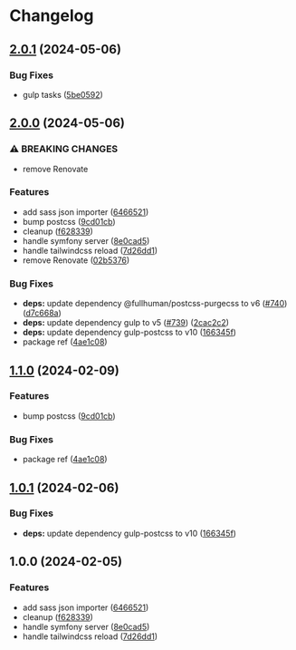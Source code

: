 # Changelog

## [2.0.1](https://github.com/nlemoine/gulp-tasks/compare/v2.0.0...v2.0.1) (2024-05-06)


### Bug Fixes

* gulp tasks ([5be0592](https://github.com/nlemoine/gulp-tasks/commit/5be0592a9a8e882b250a9809fbb0b11410b1260f))

## [2.0.0](https://github.com/nlemoine/gulp-tasks/compare/v1.1.0...v2.0.0) (2024-05-06)


### ⚠ BREAKING CHANGES

* remove Renovate

### Features

* add sass json importer ([6466521](https://github.com/nlemoine/gulp-tasks/commit/64665214da85bcb8e8a8ddfef524d6391fe0012d))
* bump postcss ([9cd01cb](https://github.com/nlemoine/gulp-tasks/commit/9cd01cbe8a01806a29f7e96c7ec04a09cc5ed297))
* cleanup ([f628339](https://github.com/nlemoine/gulp-tasks/commit/f628339fa20167bac969f83c7d940158d8c70df0))
* handle symfony server ([8e0cad5](https://github.com/nlemoine/gulp-tasks/commit/8e0cad558666d947f4c8e5fb91479e2007a47255))
* handle tailwindcss reload ([7d26dd1](https://github.com/nlemoine/gulp-tasks/commit/7d26dd137ab538f96835a7826cfe3d441e6d6d74))
* remove Renovate ([02b5376](https://github.com/nlemoine/gulp-tasks/commit/02b5376b0069dcb96991171834bfae0af404978f))


### Bug Fixes

* **deps:** update dependency @fullhuman/postcss-purgecss to v6 ([#740](https://github.com/nlemoine/gulp-tasks/issues/740)) ([d7c668a](https://github.com/nlemoine/gulp-tasks/commit/d7c668a798efb78c9c0fa718a6294e3cab3eaa43))
* **deps:** update dependency gulp to v5 ([#739](https://github.com/nlemoine/gulp-tasks/issues/739)) ([2cac2c2](https://github.com/nlemoine/gulp-tasks/commit/2cac2c29e67ec7da99848b8d93861444d64ad3b8))
* **deps:** update dependency gulp-postcss to v10 ([166345f](https://github.com/nlemoine/gulp-tasks/commit/166345f91e015a5b81b0dcefdafa803425c38901))
* package ref ([4ae1c08](https://github.com/nlemoine/gulp-tasks/commit/4ae1c0855fa7dd99800fa21b103dfa0c2778b90a))

## [1.1.0](https://github.com/nlemoine/gulp-tasks/compare/v1.0.1...v1.1.0) (2024-02-09)


### Features

* bump postcss ([9cd01cb](https://github.com/nlemoine/gulp-tasks/commit/9cd01cbe8a01806a29f7e96c7ec04a09cc5ed297))


### Bug Fixes

* package ref ([4ae1c08](https://github.com/nlemoine/gulp-tasks/commit/4ae1c0855fa7dd99800fa21b103dfa0c2778b90a))

## [1.0.1](https://github.com/nlemoine/gulp-tasks/compare/v1.0.0...v1.0.1) (2024-02-06)


### Bug Fixes

* **deps:** update dependency gulp-postcss to v10 ([166345f](https://github.com/nlemoine/gulp-tasks/commit/166345f91e015a5b81b0dcefdafa803425c38901))

## 1.0.0 (2024-02-05)


### Features

* add sass json importer ([6466521](https://github.com/nlemoine/gulp-tasks/commit/64665214da85bcb8e8a8ddfef524d6391fe0012d))
* cleanup ([f628339](https://github.com/nlemoine/gulp-tasks/commit/f628339fa20167bac969f83c7d940158d8c70df0))
* handle symfony server ([8e0cad5](https://github.com/nlemoine/gulp-tasks/commit/8e0cad558666d947f4c8e5fb91479e2007a47255))
* handle tailwindcss reload ([7d26dd1](https://github.com/nlemoine/gulp-tasks/commit/7d26dd137ab538f96835a7826cfe3d441e6d6d74))
